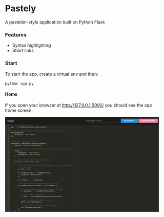 # Pastely
A pastebin-style application built on Python Flask

### Features
* Syntax highlighting
* Short links

### Start
To start the app, create a virtual env and then:

    python app.py

#### Home
If you open your browser at http://127.0.0.1:5000/ you should see the app home screen:

![Home page](https://raw.githubusercontent.com/humanist-computer/Pastely/master/screenshots/screenshot.png)

